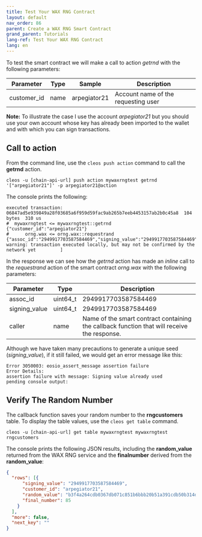 ```yaml
---
title: Test Your WAX RNG Contract
layout: default
nav_order: 86
parent: Create a WAX RNG Smart Contract
grand_parent: Tutorials
lang-ref: Test Your WAX RNG Contract
lang: en
---
```


To test the smart contract we will make a call to action *getrnd* with the following parameters:

| Parameter   | Type | Sample      | Description                                      |
| ----------- | ---- | ------------ | ---------------------------------------------------- |
| customer_id | name | arpegiator21 | Account name of the requesting user |

**Note:** To illustrate the case I use the account *arpegiator21* but you should use your own account whose key has already been imported to the wallet and with which you can sign transactions.

## Call to action

From the command line, use the `cleos push action` command to call the **getrnd** action.

```shell
cleos -u [chain-api-url] push action mywaxrngtest getrnd '["arpegiator21"]' -p arpegiator21@action
```

The console prints the following:

```shell
executed transaction: 06847ad5e939849a28f03685a6f959d59fac9ab265b7eeb4453157ab2b0c45a8  104 bytes  310 us
#  mywaxrngtest <= mywaxrngtest::getrnd         {"customer_id":"arpegiator21"}
#      orng.wax <= orng.wax::requestrand        {"assoc_id":"2949917703587584469","signing_value":"2949917703587584469","caller":"mywaxrngtest"}
warning: transaction executed locally, but may not be confirmed by the network yet         ]
```

In the response we can see how the *getrnd* action has made an *inline* call to the *requestrand* action of the smart contract *orng.wax* with the following parameters:

| Parameter   | Type |  Description                                      |
| ----------- | ---- |  ---------------------------------------------------- |
| assoc_id | uint64_t | 2949917703587584469 |64-bit code that the smart contract has generated from *transaction_id* and that we use to identify the request. |
| signing_value | uint64_t | 2949917703587584469 | Same as the previous one. This time it will serve as a seed to generate the random number. |
|caller | name | Name of the smart contract containing the callback function that will receive the response. |

Although we have taken many precautions to generate a unique seed (*signing_value*), if it still failed, we would get an error message like this:

```shell
Error 3050003: eosio_assert_message assertion failure
Error Details:
assertion failure with message: Signing value already used
pending console output:
```

## Verify The Random Number

The callback function saves your random number to the **rngcustomers** table. To display the table values, use the `cleos get table` command.

```shell
cleos -u [chain-api-url] get table mywaxrngtest mywaxrngtest rngcustomers
```

The console prints the following JSON results, including the **random_value** returned from the WAX RNG service and the **finalnumber** derived from the **random_value**:

```json
{
  "rows": [{
      "signing_value": "2949917703587584469",
      "customer_id": "arpegiator21",
      "random_value": "b3f4a264cdb0367db071c851b6bbb20b51a391cdb50b314d81f3705c0702c8d4",
      "final_number": 85
    }
  ],
  "more": false,
  "next_key": ""
}
```